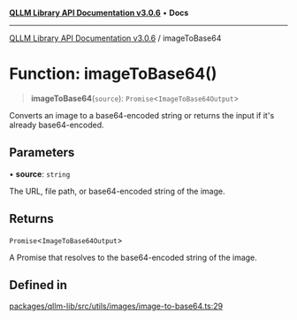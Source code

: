 [**QLLM Library API Documentation v3.0.6**](../README.md) • **Docs**

***

[QLLM Library API Documentation v3.0.6](../globals.md) / imageToBase64

# Function: imageToBase64()

> **imageToBase64**(`source`): `Promise`\<`ImageToBase64Output`\>

Converts an image to a base64-encoded string or returns the input if it's already base64-encoded.

## Parameters

• **source**: `string`

The URL, file path, or base64-encoded string of the image.

## Returns

`Promise`\<`ImageToBase64Output`\>

A Promise that resolves to the base64-encoded string of the image.

## Defined in

[packages/qllm-lib/src/utils/images/image-to-base64.ts:29](https://github.com/quantalogic/qllm/blob/b15a3aa4af263bce36ea091a0f29bf1255b95497/packages/qllm-lib/src/utils/images/image-to-base64.ts#L29)
